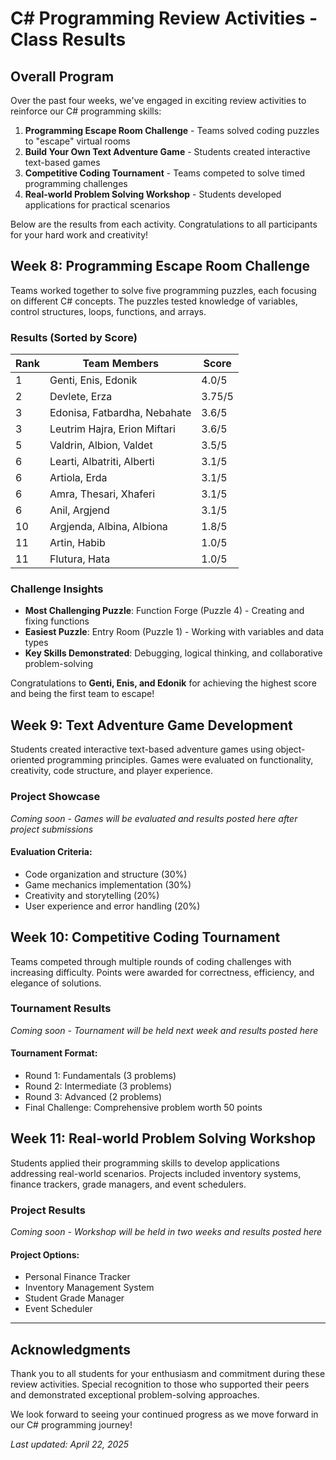 # C# Programming Review Activities - Class Results

## Overall Program

Over the past four weeks, we've engaged in exciting review activities to reinforce our C# programming skills:

1. **Programming Escape Room Challenge** - Teams solved coding puzzles to "escape" virtual rooms
2. **Build Your Own Text Adventure Game** - Students created interactive text-based games
3. **Competitive Coding Tournament** - Teams competed to solve timed programming challenges
4. **Real-world Problem Solving Workshop** - Students developed applications for practical scenarios

Below are the results from each activity. Congratulations to all participants for your hard work and creativity!

## Week 8: Programming Escape Room Challenge

Teams worked together to solve five programming puzzles, each focusing on different C# concepts. The puzzles tested knowledge of variables, control structures, loops, functions, and arrays.

### Results (Sorted by Score)

| Rank | Team Members | Score |
|------|-------------|-------|
| 1 | Genti, Enis, Edonik | 4.0/5 |
| 2 | Devlete, Erza | 3.75/5 |
| 3 | Edonisa, Fatbardha, Nebahate | 3.6/5 |
| 3 | Leutrim Hajra, Erion Miftari | 3.6/5 |
| 5 | Valdrin, Albion, Valdet | 3.5/5 |
| 6 | Learti, Albatriti, Alberti | 3.1/5 |
| 6 | Artiola, Erda | 3.1/5 |
| 6 | Amra, Thesari, Xhaferi | 3.1/5 |
| 6 | Anil, Argjend | 3.1/5 |
| 10 | Argjenda, Albina, Albiona | 1.8/5 |
| 11 | Artin, Habib | 1.0/5 |
| 11 | Flutura, Hata | 1.0/5 |

### Challenge Insights

- **Most Challenging Puzzle**: Function Forge (Puzzle 4) - Creating and fixing functions
- **Easiest Puzzle**: Entry Room (Puzzle 1) - Working with variables and data types
- **Key Skills Demonstrated**: Debugging, logical thinking, and collaborative problem-solving

Congratulations to **Genti, Enis, and Edonik** for achieving the highest score and being the first team to escape!

## Week 9: Text Adventure Game Development

Students created interactive text-based adventure games using object-oriented programming principles. Games were evaluated on functionality, creativity, code structure, and player experience.

### Project Showcase

*Coming soon - Games will be evaluated and results posted here after project submissions*

#### Evaluation Criteria:
- Code organization and structure (30%)
- Game mechanics implementation (30%)
- Creativity and storytelling (20%)
- User experience and error handling (20%)

## Week 10: Competitive Coding Tournament

Teams competed through multiple rounds of coding challenges with increasing difficulty. Points were awarded for correctness, efficiency, and elegance of solutions.

### Tournament Results

*Coming soon - Tournament will be held next week and results posted here*

#### Tournament Format:
- Round 1: Fundamentals (3 problems)
- Round 2: Intermediate (3 problems)
- Round 3: Advanced (2 problems)
- Final Challenge: Comprehensive problem worth 50 points

## Week 11: Real-world Problem Solving Workshop

Students applied their programming skills to develop applications addressing real-world scenarios. Projects included inventory systems, finance trackers, grade managers, and event schedulers.

### Project Results

*Coming soon - Workshop will be held in two weeks and results posted here*

#### Project Options:
- Personal Finance Tracker
- Inventory Management System
- Student Grade Manager
- Event Scheduler

---

## Acknowledgments

Thank you to all students for your enthusiasm and commitment during these review activities. Special recognition to those who supported their peers and demonstrated exceptional problem-solving approaches.

We look forward to seeing your continued progress as we move forward in our C# programming journey!

*Last updated: April 22, 2025*